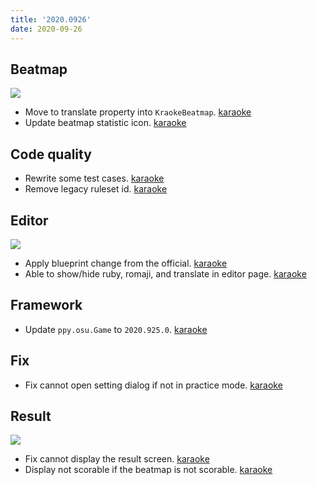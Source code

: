 ```yaml
---
title: '2020.0926'
date: 2020-09-26
---
```


## Beatmap
![](res/statistic.png)
- Move to translate property into `KraokeBeatmap`. [karaoke](#174@andy840119)
- Update beatmap statistic icon. [karaoke](#162@andy840119)

## Code quality
- Rewrite some test cases. [karaoke](#182@andy840119)
- Remove legacy ruleset id. [karaoke](#173@andy840119)

## Editor
![](res/editor.png)
- Apply blueprint change from the official. [karaoke](#181@andy840119)
- Able to show/hide ruby, romaji, and translate in editor page. [karaoke](#170@andy840119)

## Framework
- Update `ppy.osu.Game` to `2020.925.0`. [karaoke](#180@andy840119)

## Fix
- Fix cannot open setting dialog if not in practice mode. [karaoke](#168@andy840119)

## Result
![](res/result.png)
- Fix cannot display the result screen. [karaoke](#172@andy840119)
- Display not scorable if the beatmap is not scorable. [karaoke](#176@andy840119)